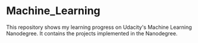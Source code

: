 # Machine_Learning
This repository shows my learning progress on Udacity's Machine Learning Nanodegree.
It contains the projects implemented in the Nanodegree.

